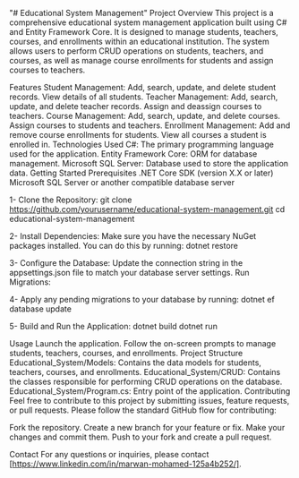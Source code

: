 "# Educational System Management"
Project Overview
This project is a comprehensive educational system management application built using C# and Entity Framework Core. It is designed to manage students, teachers, courses, and enrollments within an educational institution. The system allows users to perform CRUD operations on students, teachers, and courses, as well as manage course enrollments for students and assign courses to teachers.

Features
Student Management: Add, search, update, and delete student records. View details of all students.
Teacher Management: Add, search, update, and delete teacher records. Assign and deassign courses to teachers.
Course Management: Add, search, update, and delete courses. Assign courses to students and teachers.
Enrollment Management: Add and remove course enrollments for students. View all courses a student is enrolled in.
Technologies Used
C#: The primary programming language used for the application.
Entity Framework Core: ORM for database management.
Microsoft SQL Server: Database used to store the application data.
Getting Started
Prerequisites
.NET Core SDK (version X.X or later)
Microsoft SQL Server or another compatible database server

1- Clone the Repository:
git clone https://github.com/yourusername/educational-system-management.git
cd educational-system-management

2- Install Dependencies:
Make sure you have the necessary NuGet packages installed. You can do this by running:
dotnet restore

3- Configure the Database:
Update the connection string in the appsettings.json file to match your database server settings.
Run Migrations:

4- Apply any pending migrations to your database by running:
dotnet ef database update

5- Build and Run the Application:
dotnet build
dotnet run

Usage
Launch the application.
Follow the on-screen prompts to manage students, teachers, courses, and enrollments.
Project Structure
Educational_System/Models: Contains the data models for students, teachers, courses, and enrollments.
Educational_System/CRUD: Contains the classes responsible for performing CRUD operations on the database.
Educational_System/Program.cs: Entry point of the application.
Contributing
Feel free to contribute to this project by submitting issues, feature requests, or pull requests. Please follow the standard GitHub flow for contributing:

Fork the repository.
Create a new branch for your feature or fix.
Make your changes and commit them.
Push to your fork and create a pull request.

Contact
For any questions or inquiries, please contact [https://www.linkedin.com/in/marwan-mohamed-125a4b252/].
